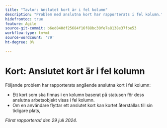 ```yaml
---
title: "Tavlor: Anslutet kort är i fel kolumn"
description: "Problem med anslutna kort har rapporterats i fel kolumn."
hidefromtoc: true
feature: Agile
source-git-commit: b6ed840df25684f16f88bc30fe7a8138e37fbe53
workflow-type: tm+mt
source-wordcount: '79'
ht-degree: 0%

---
```



# Kort: Anslutet kort är i fel kolumn

Följande problem har rapporterats angående anslutna kort i fel kolumn:

* Ett kort som ska finnas i en kolumn baserat på statusen för dess anslutna arbetsobjekt visas i fel kolumn.
* Om en användare flyttar ett anslutet kort kan kortet återställas till sin tidigare plats,

_Först rapporterad den 29 juli 2024._
